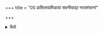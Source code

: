 +++
title = "05 प्राशितायामिडायां सवनीयाद्या नाराशंसानां"

+++

<details><summary>थिते</summary>

प्राशितायामिडायां सवनीयाद्या नाराशंसानां सादनात् ५
</details>
